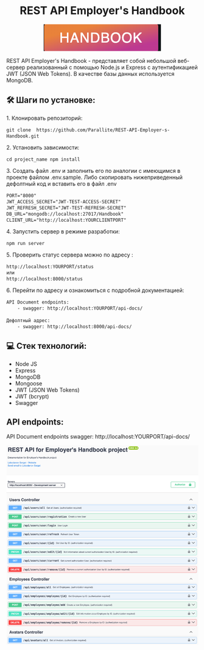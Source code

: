 <h1 align="center" id="title">REST API Employer's Handbook</h1>

<p align="center"><img src="https://github.com/Parallite/REST-API-Employer-s-Handbook/blob/main/assets/icon/icon.png" alt="project-image"></p>

<p id="description">REST API Employer's Handbook - представляет собой небольшой веб-сервер реализованный с помощью Node.js и Express с аутентификацией JWT (JSON Web Tokens). В качестве базы данных используется MongoDB.</p>

<h2>🛠️ Шаги по установке:</h2>

<p>1. Клонировать репозиторий:</p>

```
git clone  https://github.com/Parallite/REST-API-Employer-s-Handbook.git
```

<p>2. Установить зависимости:</p>

```
cd project_name npm install
```

<p>3. Создать файл .env и заполнить его по аналогии с имеющимся в проекте файлом .env.sample. Либо скопировать нижеприведенный дефолтный код и вставить его в файл .env</p>

```
PORT="8000"
JWT_ACCESS_SECRET="JWT-TEST-ACCESS-SECRET"
JWT_REFRESH_SECRET="JWT-TEST-REFRESH-SECRET"
DB_URL="mongodb://localhost:27017/Handbook"
CLIENT_URL="http://localhost:YOURCLIENTPORT"
```

<p>4. Запустить сервер в режиме разработки:</p>

```
npm run server
```

<p>5. Проверить статус сервера можно по адресу :</p>

```
http://localhost:YOURPORT/status
или
http://localhost:8000/status
```

<p>6. Перейти по адресу и ознакомиться с подробной документацией:</p>

```
API Document endpoints:
    - swagger: http://localhost:YOURPORT/api-docs/

Дефолтный адрес:
    - swagger: http://localhost:8000/api-docs/
```

<h2>💻 Стек технологий:</h2>

- Node JS
- Express
- MongoDB
- Mongoose
- JWT (JSON Web Tokens)
- JWT (bcrypt)
- Swagger

<h2>API endpoints:</h2>

<p>API Document endpoints swagger: http://localhost:YOURPORT/api-docs/</p>

<p align="center"><img src="https://github.com/Parallite/REST-API-Employer-s-Handbook/blob/main/assets/endpoints/swagger.png" alt="swagger-endpoints-image"></p>

